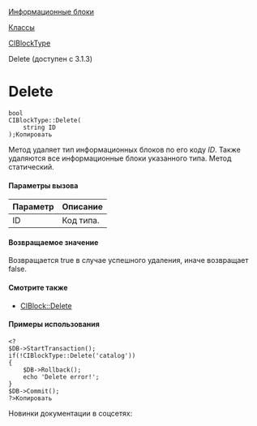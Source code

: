 [Информационные блоки](/api_help/iblock/index.php)

[Классы](/api_help/iblock/classes/index.php)

[CIBlockType](/api_help/iblock/classes/ciblocktype/index.php)

Delete (доступен с 3.1.3)

Delete
======

```
bool
CIBlockType::Delete(
	string ID
);Копировать
```

Метод удаляет тип информационных блоков по его коду *ID*. Также удаляются все информационные блоки указанного типа. Метод статический.

#### Параметры вызова

| Параметр | Описание |
| --- | --- |
| ID | Код типа. |

#### Возвращаемое значение

Возвращается true в случае успешного удаления, иначе возвращает false.

#### Смотрите также

* [CIBlock::Delete](/api_help/iblock/classes/ciblock/delete.php)

#### Примеры использования

```
<?
$DB->StartTransaction();
if(!CIBlockType::Delete('catalog'))
{
	$DB->Rollback();
	echo 'Delete error!';
}
$DB->Commit();
?>Копировать
```

Новинки документации в соцсетях: